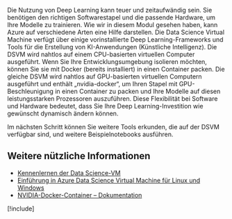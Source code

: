 Die Nutzung von Deep Learning kann teuer und zeitaufwändig sein. Sie benötigen den richtigen Softwarestapel und die passende Hardware, um Ihre Modelle zu trainieren. Wie wir in diesem Modul gesehen haben, kann Azure auf verschiedene Arten eine Hilfe darstellen. Die Data Science Virtual Machine verfügt über einige vorinstallierte Deep Learning-Frameworks und Tools für die Erstellung von KI-Anwendungen (Künstliche Intelligenz). Die DSVM wird nahtlos auf einem CPU-basierten virtuellen Computer ausgeführt. Wenn Sie Ihre Entwicklungsumgebung isolieren möchten, können Sie sie mit Docker (bereits installiert) in einen Container packen. Die gleiche DSVM wird nahtlos auf GPU-basierten virtuellen Computern ausgeführt und enthält „nvidia-docker“, um Ihren Stapel mit GPU-Beschleunigung in einen Container zu packen und Ihre Modelle auf diesen leistungsstarken Prozessoren auszuführen. Diese Flexibilität bei Software und Hardware bedeutet, dass Sie Ihre Deep Learning-Investition wie gewünscht dynamisch ändern können. 

Im nächsten Schritt können Sie weitere Tools erkunden, die auf der DSVM verfügbar sind, und weitere Beispielnotebooks ausführen. 


## <a name="further-reading"></a>Weitere nützliche Informationen

- [Kennenlernen der Data Science-VM](https://docs.microsoft.com/azure/machine-learning/data-science-virtual-machine/dsvm-tools-overview)
- [Einführung in Azure Data Science Virtual Machine für Linux und Windows](https://docs.microsoft.com/azure/machine-learning/data-science-virtual-machine/overview)
- [NVIDIA-Docker-Container – Dokumentation](https://www.nvidia.com/object/docker-container.html)

[!include[](../../../includes/azure-sandbox-cleanup.md)]
